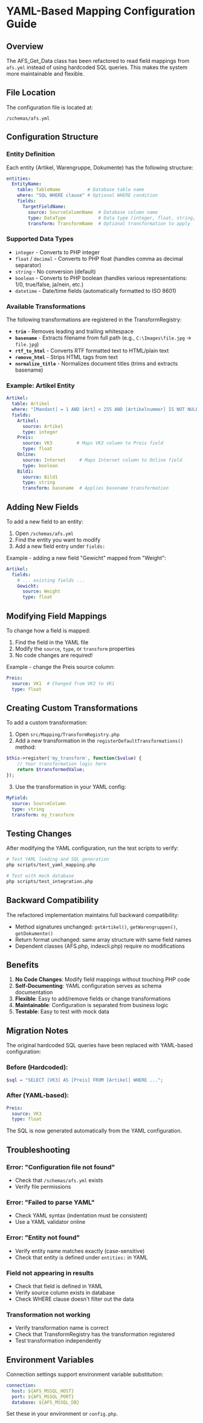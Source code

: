 # YAML-Based Mapping Configuration Guide

## Overview

The AFS_Get_Data class has been refactored to read field mappings from `afs.yml` instead of using hardcoded SQL queries. This makes the system more maintainable and flexible.

## File Location

The configuration file is located at:
```
/schemas/afs.yml
```

## Configuration Structure

### Entity Definition

Each entity (Artikel, Warengruppe, Dokumente) has the following structure:

```yaml
entities:
  EntityName:
    table: TableName          # Database table name
    where: "SQL WHERE clause" # Optional WHERE condition
    fields:
      TargetFieldName:
        source: SourceColumnName  # Database column name
        type: DataType            # Data type (integer, float, string, boolean, datetime)
        transform: TransformName  # Optional transformation to apply
```

### Supported Data Types

- `integer` - Converts to PHP integer
- `float` / `decimal` - Converts to PHP float (handles comma as decimal separator)
- `string` - No conversion (default)
- `boolean` - Converts to PHP boolean (handles various representations: 1/0, true/false, ja/nein, etc.)
- `datetime` - Date/time fields (automatically formatted to ISO 8601)

### Available Transformations

The following transformations are registered in the TransformRegistry:

- **`trim`** - Removes leading and trailing whitespace
- **`basename`** - Extracts filename from full path (e.g., `C:\Images\file.jpg` → `file.jpg`)
- **`rtf_to_html`** - Converts RTF formatted text to HTML/plain text
- **`remove_html`** - Strips HTML tags from text
- **`normalize_title`** - Normalizes document titles (trims and extracts basename)

### Example: Artikel Entity

```yaml
Artikel:
  table: Artikel
  where: "[Mandant] = 1 AND [Art] < 255 AND [Artikelnummer] IS NOT NULL AND [Internet] = 1"
  fields:
    Artikel:
      source: Artikel
      type: integer
    Preis:
      source: VK3         # Maps VK3 column to Preis field
      type: float
    Online:
      source: Internet     # Maps Internet column to Online field
      type: boolean
    Bild1:
      source: Bild1
      type: string
      transform: basename  # Applies basename transformation
```

## Adding New Fields

To add a new field to an entity:

1. Open `/schemas/afs.yml`
2. Find the entity you want to modify
3. Add a new field entry under `fields:`

Example - adding a new field "Gewicht" mapped from "Weight":

```yaml
Artikel:
  fields:
    # ... existing fields ...
    Gewicht:
      source: Weight
      type: float
```

## Modifying Field Mappings

To change how a field is mapped:

1. Find the field in the YAML file
2. Modify the `source`, `type`, or `transform` properties
3. No code changes are required!

Example - change the Preis source column:

```yaml
Preis:
  source: VK1  # Changed from VK3 to VK1
  type: float
```

## Creating Custom Transformations

To add a custom transformation:

1. Open `src/Mapping/TransformRegistry.php`
2. Add a new transformation in the `registerDefaultTransformations()` method:

```php
$this->register('my_transform', function($value) {
    // Your transformation logic here
    return $transformedValue;
});
```

3. Use the transformation in your YAML config:

```yaml
MyField:
  source: SourceColumn
  type: string
  transform: my_transform
```

## Testing Changes

After modifying the YAML configuration, run the test scripts to verify:

```bash
# Test YAML loading and SQL generation
php scripts/test_yaml_mapping.php

# Test with mock database
php scripts/test_integration.php
```

## Backward Compatibility

The refactored implementation maintains full backward compatibility:

- Method signatures unchanged: `getArtikel()`, `getWarengruppen()`, `getDokumente()`
- Return format unchanged: same array structure with same field names
- Dependent classes (AFS.php, indexcli.php) require no modifications

## Benefits

1. **No Code Changes**: Modify field mappings without touching PHP code
2. **Self-Documenting**: YAML configuration serves as schema documentation
3. **Flexible**: Easy to add/remove fields or change transformations
4. **Maintainable**: Configuration is separated from business logic
5. **Testable**: Easy to test with mock data

## Migration Notes

The original hardcoded SQL queries have been replaced with YAML-based configuration:

### Before (Hardcoded):
```php
$sql = "SELECT [VK3] AS [Preis] FROM [Artikel] WHERE ...";
```

### After (YAML-based):
```yaml
Preis:
  source: VK3
  type: float
```

The SQL is now generated automatically from the YAML configuration.

## Troubleshooting

### Error: "Configuration file not found"
- Check that `/schemas/afs.yml` exists
- Verify file permissions

### Error: "Failed to parse YAML"
- Check YAML syntax (indentation must be consistent)
- Use a YAML validator online

### Error: "Entity not found"
- Verify entity name matches exactly (case-sensitive)
- Check that entity is defined under `entities:` in YAML

### Field not appearing in results
- Check that field is defined in YAML
- Verify source column exists in database
- Check WHERE clause doesn't filter out the data

### Transformation not working
- Verify transformation name is correct
- Check that TransformRegistry has the transformation registered
- Test transformation independently

## Environment Variables

Connection settings support environment variable substitution:

```yaml
connection:
  host: ${AFS_MSSQL_HOST}
  port: ${AFS_MSSQL_PORT}
  database: ${AFS_MSSQL_DB}
```

Set these in your environment or `config.php`.
